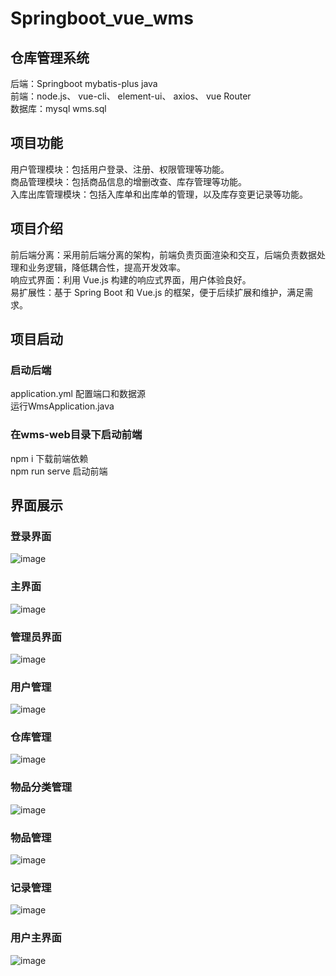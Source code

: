 # Springboot_vue_wms 
## 仓库管理系统  

后端：Springboot mybatis-plus java  
前端：node.js、 vue-cli、 element-ui、 axios、 vue Router  
数据库：mysql  wms.sql

## 项目功能  
用户管理模块：包括用户登录、注册、权限管理等功能。  
商品管理模块：包括商品信息的增删改查、库存管理等功能。  
入库出库管理模块：包括入库单和出库单的管理，以及库存变更记录等功能。  

## 项目介绍
前后端分离：采用前后端分离的架构，前端负责页面渲染和交互，后端负责数据处理和业务逻辑，降低耦合性，提高开发效率。  
响应式界面：利用 Vue.js 构建的响应式界面，用户体验良好。  
易扩展性：基于 Spring Boot 和 Vue.js 的框架，便于后续扩展和维护，满足需求。  

## 项目启动  
### 启动后端
application.yml        配置端⼝和数据源  
运行WmsApplication.java  

### 在wms-web目录下启动前端  

npm i 下载前端依赖  
npm run serve 启动前端  

## 界面展示  
### 登录界面
![image](https://github.com/digegk/Springboot_vue_wms/assets/102849992/956a7c26-45a8-4cfc-a47c-79d91a182f8c)

### 主界面
![image](https://github.com/digegk/Springboot_vue_wms/assets/102849992/c131ac4b-2800-4b06-b266-0ca52a7c1316)

### 管理员界面
![image](https://github.com/digegk/Springboot_vue_wms/assets/102849992/0ff0024d-e62c-4c7a-8562-5e0e19ea4b75)

### 用户管理
![image](https://github.com/digegk/Springboot_vue_wms/assets/102849992/44296d94-08c7-4df5-84ed-be25f27193f0)

### 仓库管理
![image](https://github.com/digegk/Springboot_vue_wms/assets/102849992/7f39f604-eabe-4adb-b578-2979da18553e)


### 物品分类管理
![image](https://github.com/digegk/Springboot_vue_wms/assets/102849992/e758302d-a14f-47ce-add1-62b94ba7f8af)

### 物品管理
![image](https://github.com/digegk/Springboot_vue_wms/assets/102849992/7ffe3c07-5969-44fa-adf4-21294ed20793)

### 记录管理
![image](https://github.com/digegk/Springboot_vue_wms/assets/102849992/ae9fd38c-89fd-4c52-8913-8fd5226e628f)

### 用户主界面
![image](https://github.com/digegk/Springboot_vue_wms/assets/102849992/8915ab9c-fdeb-4375-8074-b971122730a9)



